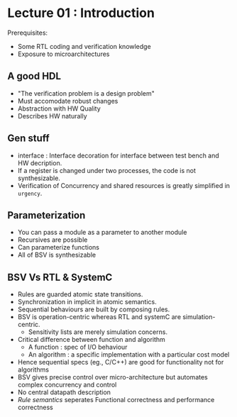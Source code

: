 # Lecture 01 : Introduction
Prerequisites:
- Some RTL coding and verification knowledge
- Exposure to microarchitectures
## A good HDL
- "The verification problem is a design problem"
- Must accomodate robust changes
- Abstraction with HW Quality
- Describes HW naturally
## Gen stuff
- interface : Interface decoration for interface between test bench and HW decription.
- If a register is changed under two processes, the code is not synthesizable.
- Verification of Concurrency and shared resources is greatly simplified in ```urgency```.
## Parameterization
- You can pass a module as a parameter to another module
- Recursives are possible
- Can parameterize functions
- All of BSV is synthesizable
## BSV Vs RTL & SystemC
- Rules are guarded atomic state transitions.
- Synchronization in implicit in atomic semantics.
- Sequential behaviours are built by composing rules.
- BSV is operation-centric whereas RTL and systemC are simulation-centric.
  - Sensitivity lists are merely simulation concerns.
- Critical difference between function and algorithm
  - A function : spec of I/O behaviour
  - An algorithm : a specific implementation with a particular cost model
- Hence sequential specs (eg., C/C++) are good for functionality not for algorithms
- BSV gives precise control over micro-architecture but automates complex concurrency and control
- No central datapath description
- *Rule semantics* seperates Functional correctness and performance correctness
